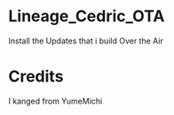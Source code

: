 # Lineage_Cedric_OTA

Install the Updates that i build Over the Air

# Credits

I kanged from YumeMichi
